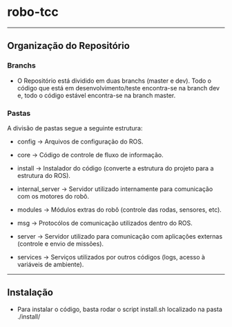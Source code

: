 # robo-tcc
---

## Organização do Repositório

### Branchs

* O Repositório está dividido em duas branchs (master e dev). Todo o código que está em desenvolvimento/teste encontra-se na branch dev e, todo o código estável encontra-se na branch master.

### Pastas

A divisão de pastas segue a seguinte estrutura:

* config -> Arquivos de configuração do ROS.

* core -> Código de controle de fluxo de informação.

* install -> Instalador do código (converte a estrutura do projeto para a estrutura do ROS).

* internal_server -> Servidor utilizado internamente para comunicação com os motores do robô.

* modules -> Módulos extras do robô (controle das rodas, sensores, etc).

* msg -> Protocólos de comunicação utilizados dentro do ROS.

* server -> Servidor utilizado para comunicação com aplicações externas (controle e envio de missões).

* services -> Serviços utilizados por outros códigos (logs, acesso à variáveis de ambiente).

---
## Instalação

* Para instalar o código, basta rodar o script install.sh localizado na pasta ./install/
